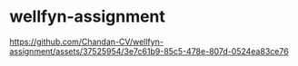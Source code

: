 # wellfyn-assignment



https://github.com/Chandan-CV/wellfyn-assignment/assets/37525954/3e7c61b9-85c5-478e-807d-0524ea83ce76

